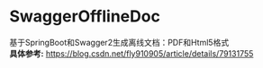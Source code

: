 # SwaggerOfflineDoc
基于SpringBoot和Swagger2生成离线文档：PDF和Html5格式 <br/>
**具体参考:** https://blog.csdn.net/fly910905/article/details/79131755
